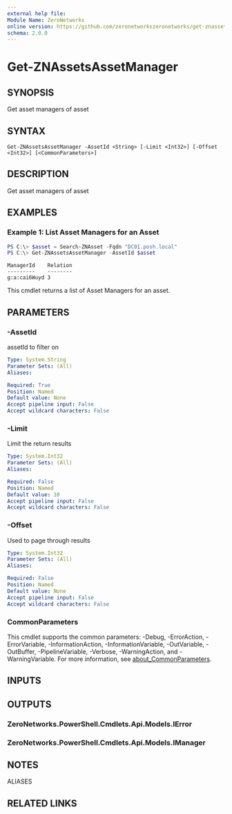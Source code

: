 ```yaml
---
external help file:
Module Name: ZeroNetworks
online version: https://github.com/zeronetworkszeronetworks/get-znassetsassetmanager
schema: 2.0.0
---
```


# Get-ZNAssetsAssetManager

## SYNOPSIS
Get asset managers of asset

## SYNTAX

```
Get-ZNAssetsAssetManager -AssetId <String> [-Limit <Int32>] [-Offset <Int32>] [<CommonParameters>]
```

## DESCRIPTION
Get asset managers of asset

## EXAMPLES

### Example 1: List Asset Managers for an Asset
```powershell
PS C:\> $asset = Search-ZNAsset -Fqdn "DC01.posh.local"
PS C:\> Get-ZNAssetsAssetManager -AssetId $asset
```

```output
ManagerId    Relation
---------    --------
g:a:cai6Wuyd 3
```

This cmdlet returns a list of Asset Managers for an asset.

## PARAMETERS

### -AssetId
assetId to filter on

```yaml
Type: System.String
Parameter Sets: (All)
Aliases:

Required: True
Position: Named
Default value: None
Accept pipeline input: False
Accept wildcard characters: False
```

### -Limit
Limit the return results

```yaml
Type: System.Int32
Parameter Sets: (All)
Aliases:

Required: False
Position: Named
Default value: 10
Accept pipeline input: False
Accept wildcard characters: False
```

### -Offset
Used to page through results

```yaml
Type: System.Int32
Parameter Sets: (All)
Aliases:

Required: False
Position: Named
Default value: None
Accept pipeline input: False
Accept wildcard characters: False
```

### CommonParameters
This cmdlet supports the common parameters: -Debug, -ErrorAction, -ErrorVariable, -InformationAction, -InformationVariable, -OutVariable, -OutBuffer, -PipelineVariable, -Verbose, -WarningAction, and -WarningVariable. For more information, see [about_CommonParameters](http://go.microsoft.com/fwlink/?LinkID=113216).

## INPUTS

## OUTPUTS

### ZeroNetworks.PowerShell.Cmdlets.Api.Models.IError

### ZeroNetworks.PowerShell.Cmdlets.Api.Models.IManager

## NOTES

ALIASES

## RELATED LINKS

